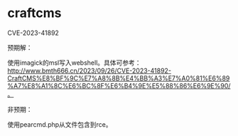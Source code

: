 # craftcms

CVE-2023-41892

预期解：

使用imagick的msl写入webshell。具体可参考：http://www.bmth666.cn/2023/09/26/CVE-2023-41892-CraftCMS%E8%BF%9C%E7%A8%8B%E4%BB%A3%E7%A0%81%E6%89%A7%E8%A1%8C%E6%BC%8F%E6%B4%9E%E5%88%86%E6%9E%90/。

非预期：

使用pearcmd.php从文件包含到rce。